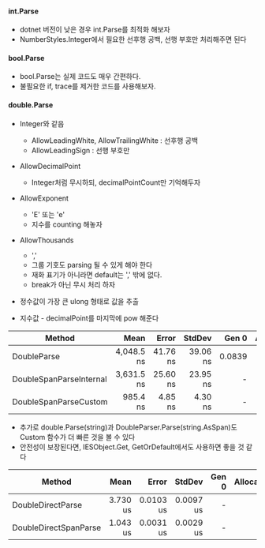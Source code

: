 #### int.Parse

* dotnet 버전이 낮은 경우 int.Parse를 최적화 해보자
* NumberStyles.Integer에서 필요한 선후행 공백, 선행 부호만 처리해주면 된다


#### bool.Parse

* bool.Parse는 실제 코드도 매우 간편하다.
* 불필요한 if, trace를 제거한 코드를 사용해보자.

#### double.Parse

* Integer와 같음
	* AllowLeadingWhite, AllowTrailingWhite : 선후행 공백
	* AllowLeadingSign : 선행 부호만
	
* AllowDecimalPoint
	* Integer처럼 무시하되, decimalPointCount만 기억해두자
	
* AllowExponent
	* 'E' 또는 'e'
	* 지수를 counting 해놓자
	
* AllowThousands
	* ','
	* 그룹 기호도 parsing 될 수 있게 해야 한다
	* 재화 표기가 아니라면 default는 ',' 밖에 없다.
	* break가 아닌 무시 처리 하자
	
* 정수값이 가장 큰 ulong 형태로 값을 추출
* 지수값 - decimalPoint를 마지막에 pow 해준다


|                  Method |       Mean |    Error |   StdDev |  Gen 0 | Allocated |
|------------------------ |-----------:|---------:|---------:|-------:|----------:|
|             DoubleParse | 4,048.5 ns | 41.76 ns | 39.06 ns | 0.0839 |     720 B |
| DoubleSpanParseInternal | 3,631.5 ns | 25.60 ns | 23.95 ns |      - |         - |
|   DoubleSpanParseCustom |   985.4 ns |  4.85 ns |  4.30 ns |      - |         - |


 * 추가로 double.Parse(string)과 DoubleParser.Parse(string.AsSpan)도 Custom 함수가 더 빠른 것을 볼 수 있다
 * 안전성이 보장된다면, IESObject.Get, GetOrDefault에서도 사용하면 좋을 것 같다

|                  Method |       Mean |    Error |   StdDev |  Gen 0 | Allocated |
|------------------------ |-----------:|---------:|---------:|-------:|----------:|
|       DoubleDirectParse | 3.730 us | 0.0103 us | 0.0097 us |      - |         - |
|   DoubleDirectSpanParse | 1.043 us | 0.0031 us | 0.0029 us |      - |         - |